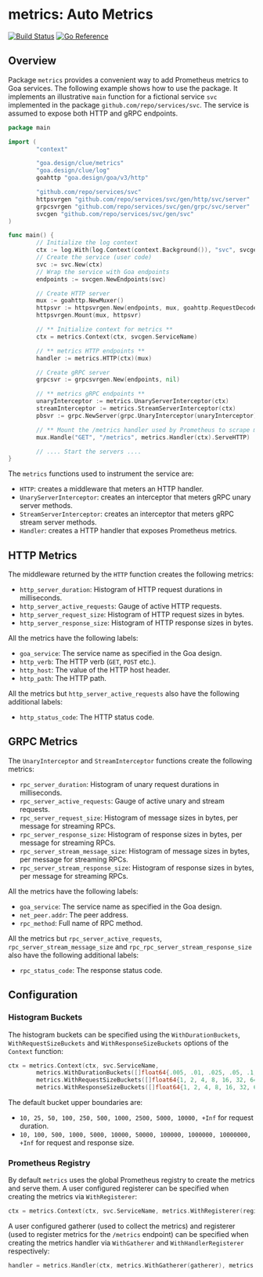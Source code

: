 # metrics: Auto Metrics

[![Build Status](https://github.com/goadesign/clue/workflows/CI/badge.svg?branch=main&event=push)](https://github.com/goadesign/clue/actions?query=branch%3Amain+event%3Apush)
[![Go Reference](https://pkg.go.dev/badge/goa.design/clue/metrics.svg)](https://pkg.go.dev/goa.design/clue/metrics)

## Overview

Package `metrics` provides a convenient way to add Prometheus metrics to Goa
services. The following example shows how to use the package. It implements an
illustrative `main` function for a fictional service `svc` implemented in the
package `github.com/repo/services/svc`. The service is assumed to expose both
HTTP and gRPC endpoints.

```go
package main

import (
        "context"

        "goa.design/clue/metrics"
        "goa.design/clue/log"
        goahttp "goa.design/goa/v3/http"

        "github.com/repo/services/svc"
        httpsvrgen "github.com/repo/services/svc/gen/http/svc/server"
        grpcsvrgen "github.com/repo/services/svc/gen/grpc/svc/server"
        svcgen "github.com/repo/services/svc/gen/svc"
)

func main() {
        // Initialize the log context
        ctx := log.With(log.Context(context.Background()), "svc", svcgen.ServiceName)
        // Create the service (user code)
        svc := svc.New(ctx)
        // Wrap the service with Goa endpoints
        endpoints := svcgen.NewEndpoints(svc)

        // Create HTTP server
        mux := goahttp.NewMuxer()
        httpsvr := httpsvrgen.New(endpoints, mux, goahttp.RequestDecoder, goahttp.ResponseEncoder, nil, nil)
        httpsvrgen.Mount(mux, httpsvr)

        // ** Initialize context for metrics **
        ctx = metrics.Context(ctx, svcgen.ServiceName)

        // ** metrics HTTP endpoints **
        handler := metrics.HTTP(ctx)(mux)

        // Create gRPC server
        grpcsvr := grpcsvrgen.New(endpoints, nil)

        // ** metrics gRPC endpoints **
        unaryInterceptor := metrics.UnaryServerInterceptor(ctx)
        streamInterceptor := metrics.StreamServerInterceptor(ctx)
        pbsvr := grpc.NewServer(grpc.UnaryInterceptor(unaryInterceptor), grpc.StreamInterceptor(streamInterceptor))

        // ** Mount the /metrics handler used by Prometheus to scrape metrics **
        mux.Handle("GET", "/metrics", metrics.Handler(ctx).ServeHTTP)

        // .... Start the servers ....
}
```

The `metrics` functions used to instrument the service are:

* `HTTP`: creates a middleware that meters an HTTP handler.
* `UnaryServerInterceptor`: creates an interceptor that meters gRPC unary server methods.
* `StreamServerInterceptor`: creates an interceptor that meters gRPC stream server methods.
* `Handler`: creates a HTTP handler that exposes Prometheus metrics.

## HTTP Metrics

The middleware returned by the `HTTP` function creates the following metrics:

* `http_server_duration`: Histogram of HTTP request durations in milliseconds.
* `http_server_active_requests`: Gauge of active HTTP requests.
* `http_server_request_size`: Histogram of HTTP request sizes in bytes.
* `http_server_response_size`: Histogram of HTTP response sizes in bytes.

All the metrics have the following labels:

* `goa_service`: The service name as specified in the Goa design.
* `http_verb`: The HTTP verb (`GET`, `POST` etc.).
* `http_host`: The value of the HTTP host header.
* `http_path`: The HTTP path.

All the metrics but `http_server_active_requests` also have the following
additional labels:

* `http_status_code`: The HTTP status code.

## GRPC Metrics

The `UnaryInterceptor` and `StreamInterceptor` functions create the following
metrics:

* `rpc_server_duration`: Histogram of unary request durations in milliseconds.
* `rpc_server_active_requests`: Gauge of active unary and stream requests.
* `rpc_server_request_size`: Histogram of message sizes in bytes, per message for streaming RPCs.
* `rpc_server_response_size`: Histogram of response sizes in bytes, per message for streaming RPCs.
* `rpc_server_stream_message_size`: Histogram of message sizes in bytes, per message for streaming RPCs.
* `rpc_server_stream_response_size`: Histogram of response sizes in bytes, per message for streaming RPCs.

All the metrics have the following labels:

* `goa_service`: The service name as specified in the Goa design.
* `net_peer.addr`: The peer address.
* `rpc_method`: Full name of RPC method.

All the metrics but `rpc_server_active_requests`,
`rpc_server_stream_message_size` and `rpc_rpc_server_stream_response_size` also
have the following additional labels:

* `rpc_status_code`: The response status code.

## Configuration

### Histogram Buckets

The histogram buckets can be specified using the `WithDurationBuckets`,
`WithRequestSizeBuckets` and `WithResponseSizeBuckets` options of the `Context`
function:

```go
ctx = metrics.Context(ctx, svc.ServiceName,
        metrics.WithDurationBuckets([]float64{.005, .01, .025, .05, .1, .25, .5, 1, 2.5, 5, 10}),
        metrics.WithRequestSizeBuckets([]float64{1, 2, 4, 8, 16, 32, 64, 128, 256, 512, 1024}),
        metrics.WithResponseSizeBuckets([]float64{1, 2, 4, 8, 16, 32, 64, 128, 256, 512, 1024}))
```

The default bucket upper boundaries are:

* `10, 25, 50, 100, 250, 500, 1000, 2500, 5000, 10000, +Inf` for request duration.
* `10, 100, 500, 1000, 5000, 10000, 50000, 100000, 1000000, 10000000, +Inf` for request and response size.

### Prometheus Registry

By default `metrics` uses the global Prometheus registry to create the
metrics and serve them. A user configured registerer can be specified when
creating the metrics via `WithRegisterer`:

```go
ctx = metrics.Context(ctx, svc.ServiceName, metrics.WithRegisterer(registerer))(mux)
```

A user configured gatherer (used to collect the metrics) and registerer (used to
register metrics for the `/metrics` endpoint) can be specified when creating the
metrics handler via `WithGatherer` and `WithHandlerRegisterer` respectively:

```go
handler = metrics.Handler(ctx, metrics.WithGatherer(gatherer), metrics.WithHandlerRegisterer(registerer))
```
